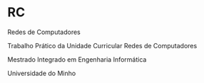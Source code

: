 # RC
Redes de Computadores

Trabalho Prático da Unidade Curricular Redes de Computadores

Mestrado Integrado em Engenharia Informática

Universidade do Minho
